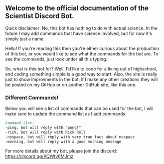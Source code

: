 ## Welcome to the official documentation of the Scientist Discord Bot.

Quick disclaimer: No, this bot has nothing to do with actual science. In the future I may add commands that have science involved, but for now it's simply just a name.

Hello! If you're reading this then you're either curious about the production of this bot, or you would like to see what the commands for the bot are. To see the commands, just look under all this typing.
  
  So, what is this bot for? Well, I'd like to code for a living out of highschool, and coding something simple is a good way to start. Also, the site is really just to show improvments in the bot, if I make any other creations they will be posted on my GitHub or on another GitHub site, like this one.

### Different Commands!

Below you will see a list of commands that can be used for the bot, I will make sure to update the command list as I add commands.

```markdown
Command list:
-ping, bot will reply with "pong!"
-rick, bot will reply with Rick Roll
-nospace, bot will reply with very true fact about nospace
-morning, bot will reply with a good morning message
```

For more details about my bot, please join the discord: https://discord.gg/KQWtv6MJmz
